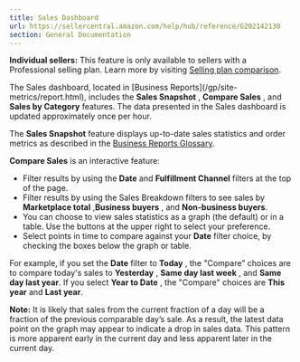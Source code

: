 ```yaml
---
title: Sales Dashboard
url: https://sellercentral.amazon.com/help/hub/reference/G202142130
section: General Documentation
---
```


**Individual sellers:** This feature is only available to sellers with a
Professional selling plan. Learn more by visiting [Selling plan
comparison](/gp/help/64491).

The Sales dashboard, located in [Business Reports](/gp/site-
metrics/report.html), includes the **Sales Snapshot** , **Compare Sales** ,
and **Sales by Category** features. The data presented in the Sales dashboard
is updated approximately once per hour.

The **Sales Snapshot** feature displays up-to-date sales statistics and order
metrics as described in the [Business Reports Glossary](/gp/help/27691).

**Compare Sales** is an interactive feature:

  * Filter results by using the **Date** and **Fulfillment Channel** filters at the top of the page.
  * Filter results by using the Sales Breakdown filters to see sales by **Marketplace total** ,**Business buyers** , and **Non-business buyers**.
  * You can choose to view sales statistics as a graph (the default) or in a table. Use the buttons at the upper right to select your preference.
  * Select points in time to compare against your **Date** filter choice, by checking the boxes below the graph or table.

For example, if you set the **Date** filter to **Today** , the "Compare"
choices are to compare today's sales to **Yesterday** , **Same day last week**
, and **Same day last year**. If you select **Year to Date** , the "Compare"
choices are **This year** and **Last year**.

**Note:** It is likely that sales from the current fraction of a day will be a
fraction of the previous comparable day’s sale. As a result, the latest data
point on the graph may appear to indicate a drop in sales data. This pattern
is more apparent early in the current day and less apparent later in the
current day.

